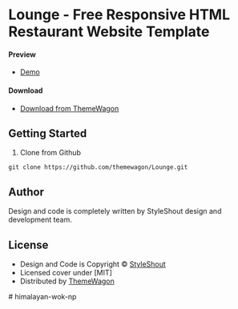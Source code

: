 # Lounge - Free Responsive HTML Restaurant Website Template

#### Preview

 - [Demo](https://themewagon.github.io/Lounge/)

#### Download
 - [Download from ThemeWagon]( https://themewagon.com/themes/lounge)
 
 
## Getting Started

1. Clone from Github 
```
git clone https://github.com/themewagon/Lounge.git
```

## Author

Design and code is completely written by StyleShout design and development team.  


## License

 - Design and Code is Copyright &copy; [StyleShout](https://styleshout.com/)
 - Licensed cover under [MIT]
 - Distributed by [ThemeWagon](https://themewagon.com)

#   h i m a l a y a n - w o k - n p  
 
